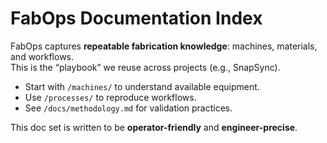 # FabOps Documentation Index

FabOps captures **repeatable fabrication knowledge**: machines, materials, and workflows.  
This is the “playbook” we reuse across projects (e.g., SnapSync).

- Start with `/machines/` to understand available equipment.
- Use `/processes/` to reproduce workflows.
- See `/docs/methodology.md` for validation practices.

This doc set is written to be **operator-friendly** and **engineer-precise**.
